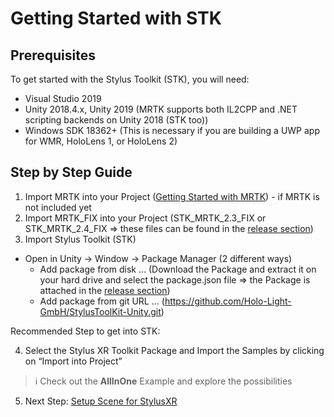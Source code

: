 # Getting Started with STK

## Prerequisites

To get started with the Stylus Toolkit (STK), you will need:

* Visual Studio 2019
* Unity 2018.4.x, Unity 2019 (MRTK supports both IL2CPP and .NET scripting backends on Unity 2018 (STK too))
* Windows SDK 18362+ (This is necessary if you are building a UWP app for WMR, HoloLens 1, or HoloLens 2)

## Step by Step Guide

1. Import MRTK into your Project ([Getting Started with MRTK](https://microsoft.github.io/MixedRealityToolkit-Unity/Documentation/GettingStartedWithTheMRTK.html)) - if MRTK is not included yet
2. Import MRTK_FIX into your Project (STK_MRTK_2.3_FIX or STK_MRTK_2.4_FIX => these files can be found in the [release section](https://github.com/Holo-Light-GmbH/StylusToolKit-Unity/releases))
3. Import Stylus Toolkit (STK)
- Open in Unity → Window → Package Manager (2 different ways)
  - Add package from disk … (Download the Package and extract it on your hard drive and select the package.json file => the Package is attached in the [release section](https://github.com/Holo-Light-GmbH/StylusToolKit-Unity/releases))
  - Add package from git URL … (https://github.com/Holo-Light-GmbH/StylusToolKit-Unity.git)

Recommended Step to get into STK:

4. Select the Stylus XR Toolkit Package and Import the Samples by clicking on “Import into Project”

> :information_source: Check out the **AllInOne** Example and explore the possibilities

5. Next Step: [Setup Scene for StylusXR](SETUP_SCENE.md)